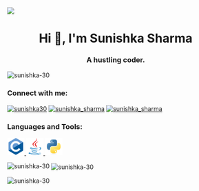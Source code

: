<img align="center" src="https://raw.githubusercontent.com/Khushal-ag/Khushal-ag/main/"/>
<h1 align="center">Hi 👋, I'm Sunishka Sharma</h1>
<h3 align="center">A hustling coder.</h3>

<p align="left"> <img src="https://komarev.com/ghpvc/?username=sunishka-30&label=Profile%20views&color=0e75b6&style=flat" alt="sunishka-30" /> </p>

<h3 align="left">Connect with me:</h3>
<p align="left">
<a href="https://www.codechef.com/users/sunishka30" target="blank"><img align="center" src="https://cdn.jsdelivr.net/npm/simple-icons@3.1.0/icons/codechef.svg" alt="sunishka30" height="30" width="40" /></a>
<a href="https://www.hackerrank.com/sunishka_sharma" target="blank"><img align="center" src="https://raw.githubusercontent.com/rahuldkjain/github-profile-readme-generator/master/src/images/icons/Social/hackerrank.svg" alt="sunishka_sharma" height="30" width="40" /></a>
<a href="https://www.leetcode.com/sunishka_sharma" target="blank"><img align="center" src="https://raw.githubusercontent.com/rahuldkjain/github-profile-readme-generator/master/src/images/icons/Social/leet-code.svg" alt="sunishka_sharma" height="30" width="40" /></a>
</p>

<h3 align="left">Languages and Tools:</h3>
<p align="left"> <a href="https://www.cprogramming.com/" target="_blank"> <img src="https://raw.githubusercontent.com/devicons/devicon/master/icons/c/c-original.svg" alt="c" width="40" height="40"/> </a> <a href="https://www.java.com" target="_blank"> <img src="https://raw.githubusercontent.com/devicons/devicon/master/icons/java/java-original.svg" alt="java" width="40" height="40"/> </a> <a href="https://www.python.org" target="_blank"> <img src="https://raw.githubusercontent.com/devicons/devicon/master/icons/python/python-original.svg" alt="python" width="40" height="40"/> </a> </p>

<p><img align="left" src="https://github-readme-stats.vercel.app/api/top-langs?username=sunishka-30&show_icons=true&locale=en&layout=compact" alt="sunishka-30" /></p>

<p>&nbsp;<img align="center" src="https://github-readme-stats.vercel.app/api?username=sunishka-30&show_icons=true&locale=en" alt="sunishka-30" /></p>

<p><img align="center" src="https://github-readme-streak-stats.herokuapp.com/?user=sunishka-30&" alt="sunishka-30" /></p>

